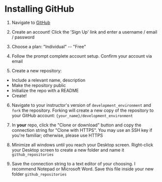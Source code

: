 # Installing GitHub

1. Navigate to [GitHub](https://github.com/)  

2. Create an account! Click the 'Sign Up' link and enter a username / email / password  

3. Choose a plan: "Individual" -- "Free"  

4. Follow the prompt complete account setup. Confirm your account via email  

5. Create a new repository:    

  * Include a relevant name, description  
  * Make the repository public    
  * Initialize the repo with a README  
  * Create!  

6. Navigate to your instructor's version of `development_environment` and `fork` the repository. Forking will create a new copy of the repository to your GitHub account:
`{your_name}/development_environment`  

7. In **your** repo, click the "Clone or download" button and copy the connection string for "Clone with HTTPS". You may use an SSH key if you're familiar; otherwise, please use HTTPS  

8. Minimize all windows until you reach your Desktop screen. Right-click your Desktop screen to create a new folder and name it `github_repositories`

8. Save the connection string to a text editor of your choosing. I recommend Notepad or Microsoft Word. Save this file inside your new folder `github_repositories`
